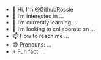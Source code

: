 - 👋 Hi, I’m @GithubRossie
- 👀 I’m interested in ...
- 🌱 I’m currently learning ...
- 💞️ I’m looking to collaborate on ...
- 📫 How to reach me ...
- 😄 Pronouns: ...
- ⚡ Fun fact: ...

<!---
GithubRossie/GithubRossie is a ✨ special ✨ repository because its `README.md` (this file) appears on your GitHub profile.
You can click the Preview link to take a look at your changes.
--->
